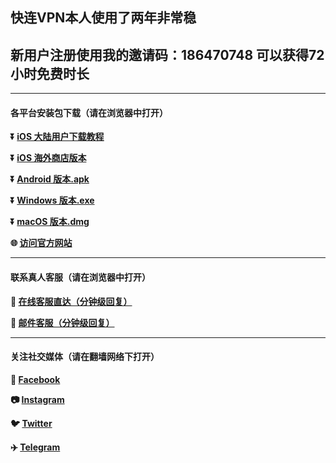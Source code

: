 
## 快连VPN本人使用了两年非常稳 #
## 新用户注册使用我的邀请码：186470748 可以获得72小时免费时长 #
- - - -
#### 各平台安装包下载（请在浏览器中打开）

**:arrow_double_down: [iOS 大陆用户下载教程](https://lets-contact.onelink.me/0dzS/3my1vynb)** 

**:arrow_double_down: [iOS 海外商店版本](https://lets-contact.onelink.me/0dzS/5zggrqgp)**

**:arrow_double_down: [Android 版本.apk](https://lets-contact.onelink.me/0dzS/i809x9ah)**

**:arrow_double_down: [Windows 版本.exe](https://lets-contact.onelink.me/0dzS/rin2hr10)**

**:arrow_double_down: [macOS 版本.dmg](https://lets-contact.onelink.me/0dzS/ec04g6tl)**

**:globe_with_meridians: [访问官方网站](https://lets-contact.onelink.me/0dzS/kf8su4wr)** 
- - - -
#### 联系真人客服（请在浏览器中打开）

**:speech_balloon: [在线客服直达（分钟级回复）](https://lets-contact.onelink.me/0dzS/9tj7vfv1)**

**:e-mail: [邮件客服（分钟级回复）](mailto:letsvpn@rbox.me)**
- - - -
#### 关注社交媒体（请在翻墙网络下打开）
**:couple: [Facebook](https://lets-contact.onelink.me/0dzS/x5x4mc59)** 

**:camera: [Instagram](https://lets-contact.onelink.me/0dzS/96bhdw1y)**

**:bird: [Twitter](https://lets-contact.onelink.me/0dzS/50o50pw1)** 

**:airplane: [Telegram](https://lets-contact.onelink.me/0dzS/v56y8i6i)**
###
